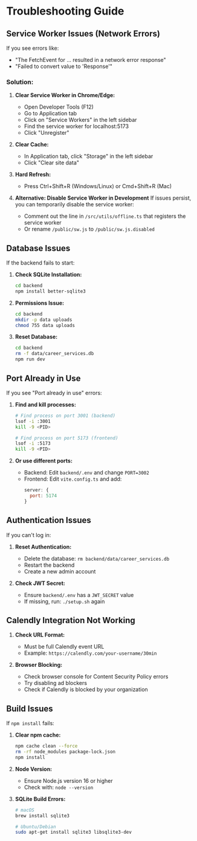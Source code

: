 # Troubleshooting Guide

## Service Worker Issues (Network Errors)

If you see errors like:
- "The FetchEvent for ... resulted in a network error response"
- "Failed to convert value to 'Response'"

### Solution:

1. **Clear Service Worker in Chrome/Edge:**
   - Open Developer Tools (F12)
   - Go to Application tab
   - Click on "Service Workers" in the left sidebar
   - Find the service worker for localhost:5173
   - Click "Unregister"

2. **Clear Cache:**
   - In Application tab, click "Storage" in the left sidebar
   - Click "Clear site data"

3. **Hard Refresh:**
   - Press Ctrl+Shift+R (Windows/Linux) or Cmd+Shift+R (Mac)

4. **Alternative: Disable Service Worker in Development**
   If issues persist, you can temporarily disable the service worker:
   - Comment out the line in `/src/utils/offline.ts` that registers the service worker
   - Or rename `/public/sw.js` to `/public/sw.js.disabled`

## Database Issues

If the backend fails to start:

1. **Check SQLite Installation:**
   ```bash
   cd backend
   npm install better-sqlite3
   ```

2. **Permissions Issue:**
   ```bash
   cd backend
   mkdir -p data uploads
   chmod 755 data uploads
   ```

3. **Reset Database:**
   ```bash
   cd backend
   rm -f data/career_services.db
   npm run dev
   ```

## Port Already in Use

If you see "Port already in use" errors:

1. **Find and kill processes:**
   ```bash
   # Find process on port 3001 (backend)
   lsof -i :3001
   kill -9 <PID>
   
   # Find process on port 5173 (frontend)
   lsof -i :5173
   kill -9 <PID>
   ```

2. **Or use different ports:**
   - Backend: Edit `backend/.env` and change `PORT=3002`
   - Frontend: Edit `vite.config.ts` and add:
     ```js
     server: {
       port: 5174
     }
     ```

## Authentication Issues

If you can't log in:

1. **Reset Authentication:**
   - Delete the database: `rm backend/data/career_services.db`
   - Restart the backend
   - Create a new admin account

2. **Check JWT Secret:**
   - Ensure `backend/.env` has a `JWT_SECRET` value
   - If missing, run: `./setup.sh` again

## Calendly Integration Not Working

1. **Check URL Format:**
   - Must be full Calendly event URL
   - Example: `https://calendly.com/your-username/30min`

2. **Browser Blocking:**
   - Check browser console for Content Security Policy errors
   - Try disabling ad blockers
   - Check if Calendly is blocked by your organization

## Build Issues

If `npm install` fails:

1. **Clear npm cache:**
   ```bash
   npm cache clean --force
   rm -rf node_modules package-lock.json
   npm install
   ```

2. **Node Version:**
   - Ensure Node.js version 16 or higher
   - Check with: `node --version`

3. **SQLite Build Errors:**
   ```bash
   # macOS
   brew install sqlite3
   
   # Ubuntu/Debian
   sudo apt-get install sqlite3 libsqlite3-dev
   ```